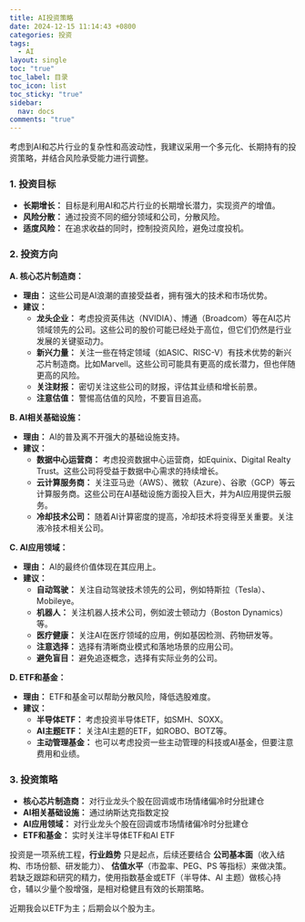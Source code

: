 ```yaml
---
title: AI投资策略
date: 2024-12-15 11:14:43 +0800
categories: 投资
tags:
  - AI
layout: single
toc: "true"
toc_label: 目录
toc_icon: list
toc_sticky: "true"
sidebar:
  nav: docs
comments: "true"
---
```


考虑到AI和芯片行业的复杂性和高波动性，我建议采用一个多元化、长期持有的投资策略，并结合风险承受能力进行调整。

### 1. 投资目标

*   **长期增长：** 目标是利用AI和芯片行业的长期增长潜力，实现资产的增值。
*   **风险分散：** 通过投资不同的细分领域和公司，分散风险。
*   **适度风险：** 在追求收益的同时，控制投资风险，避免过度投机。

### 2. 投资方向

**A. 核心芯片制造商：**

*   **理由：** 这些公司是AI浪潮的直接受益者，拥有强大的技术和市场优势。
*   **建议：**
    *   **龙头企业：** 考虑投资英伟达（NVIDIA）、博通（Broadcom）等在AI芯片领域领先的公司。这些公司的股价可能已经处于高位，但它们仍然是行业发展的关键驱动力。
    *   **新兴力量：** 关注一些在特定领域（如ASIC、RISC-V）有技术优势的新兴芯片制造商。比如Marvell。这些公司可能具有更高的成长潜力，但也伴随更高的风险。
    *   **关注财报：** 密切关注这些公司的财报，评估其业绩和增长前景。
    *   **注意估值：** 警惕高估值的风险，不要盲目追高。

**B. AI相关基础设施：**

*   **理由：** AI的普及离不开强大的基础设施支持。
*   **建议：**
    *   **数据中心运营商：** 考虑投资数据中心运营商，如Equinix、Digital Realty Trust。这些公司将受益于数据中心需求的持续增长。
    *   **云计算服务商：** 关注亚马逊（AWS）、微软（Azure）、谷歌（GCP）等云计算服务商。这些公司在AI基础设施方面投入巨大，并为AI应用提供云服务。
    *   **冷却技术公司：** 随着AI计算密度的提高，冷却技术将变得至关重要。关注液冷技术相关公司。

**C. AI应用领域：**

*   **理由：** AI的最终价值体现在其应用上。
*   **建议：**
    *   **自动驾驶：** 关注自动驾驶技术领先的公司，例如特斯拉（Tesla）、Mobileye。
    *   **机器人：** 关注机器人技术公司，例如波士顿动力（Boston Dynamics）等。
    *   **医疗健康：** 关注AI在医疗领域的应用，例如基因检测、药物研发等。
    *   **注意选择：** 选择有清晰商业模式和落地场景的应用公司。
    *   **避免盲目：** 避免追逐概念，选择有实际业务的公司。

**D. ETF和基金：**

*   **理由：** ETF和基金可以帮助分散风险，降低选股难度。
*   **建议：**
    *   **半导体ETF：** 考虑投资半导体ETF，如SMH、SOXX。
    *   **AI主题ETF：** 关注AI主题的ETF，如ROBO、BOTZ等。
    *   **主动管理基金：** 也可以考虑投资一些主动管理的科技或AI基金，但要注意费用和业绩。

### 3. 投资策略

*   **核心芯片制造商：** 对行业龙头个股在回调或市场情绪偏冷时分批建仓
*   **AI相关基础设施：** 通过纳斯达克指数定投
*   **AI应用领域：** 对行业龙头个股在回调或市场情绪偏冷时分批建仓
*   **ETF和基金：** 实时关注半导体ETF和AI ETF

投资是一项系统工程，**行业趋势** 只是起点，后续还要结合 **公司基本面**（收入结构、市场份额、研发能力）、 **估值水平**（市盈率、PEG、PS 等指标）来做决策。若缺乏跟踪和研究的精力，使用指数基金或ETF（半导体、AI 主题）做核心持仓，辅以少量个股增强，是相对稳健且有效的长期策略。

近期我会以ETF为主；后期会以个股为主。






